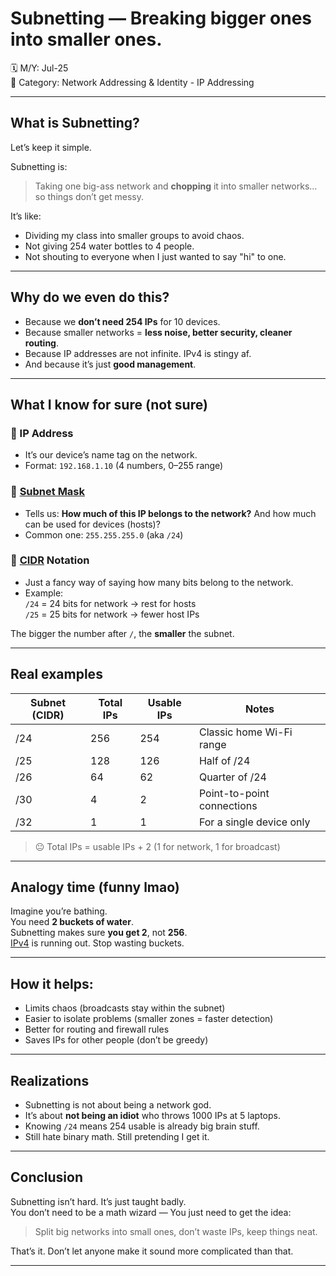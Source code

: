 # Subnetting — Breaking bigger ones into smaller ones.

🗓️ M/Y: Jul-25  
📂 Category: Network Addressing & Identity - IP Addressing 

---

## What is Subnetting?

Let’s keep it simple.

Subnetting is:  
> Taking one big-ass network and **chopping** it into smaller networks… so things don’t get messy.

It’s like:
- Dividing my class into smaller groups to avoid chaos.
- Not giving 254 water bottles to 4 people.
- Not shouting to everyone when I just wanted to say "hi" to one.

---

## Why do we even do this?

- Because we **don’t need 254 IPs** for 10 devices.
- Because smaller networks = **less noise, better security, cleaner routing**.
- Because IP addresses are not infinite. IPv4 is stingy af.
- And because it’s just **good management**.

---

## What I know for sure (not sure)

### 🧩 IP Address
- It’s our device’s name tag on the network.
- Format: `192.168.1.10` (4 numbers, 0–255 range)

### 🧩 [Subnet Mask](https://github.com/orze4r/Networking-Journey/blob/main/5.%20Network%20Addressing%20%26%20Identity/5.1%20-%20IP%20Addressing/5.1.9-2%20%20-%20Subnetting%20Binary.md#whats-a-subnet-mask)
- Tells us: **How much of this IP belongs to the network?** And how much can be used for devices (hosts)?
- Common one: `255.255.255.0` (aka `/24`)

### 🧩 [CIDR](https://github.com/orze4r/Networking-Journey/blob/main/5.%20Network%20Addressing%20%26%20Identity/5.1%20-%20IP%20Addressing/5.1.7%20-%20CIDR%20(Classless%20Addressing).md) Notation
- Just a fancy way of saying how many bits belong to the network.
- Example:  
  `/24` = 24 bits for network → rest for hosts  
  `/25` = 25 bits for network → fewer host IPs

The bigger the number after `/`, the **smaller** the subnet.

---

## Real examples
| Subnet (CIDR) | Total IPs | Usable IPs | Notes                       |
|---------------|-----------|------------|-----------------------------|
| /24           | 256       | 254        | Classic home Wi-Fi range    |
| /25           | 128       | 126        | Half of /24                 |
| /26           | 64        | 62         | Quarter of /24              |
| /30           | 4         | 2          | Point-to-point connections  |
| /32           | 1         | 1          | For a single device only    |

> 😐 Total IPs = usable IPs + 2 (1 for network, 1 for broadcast)

---

## Analogy time (funny lmao)

Imagine you’re bathing.  
You need **2 buckets of water**.  
Subnetting makes sure **you get 2**, not **256**.  
[IPv4](https://github.com/orze4r/Networking-Journey/blob/main/5.%20Network%20Addressing%20%26%20Identity/5.1%20-%20IP%20Addressing/5.1.1%20-%20IPv4%20Address.md) is running out. Stop wasting buckets.

---

## How it helps:

- Limits chaos (broadcasts stay within the subnet)
- Easier to isolate problems (smaller zones = faster detection)
- Better for routing and firewall rules
- Saves IPs for other people (don’t be greedy)

---

## Realizations

- Subnetting is not about being a network god.
- It’s about **not being an idiot** who throws 1000 IPs at 5 laptops.
- Knowing `/24` means 254 usable is already big brain stuff.
- Still hate binary math. Still pretending I get it.

---


##  Conclusion

Subnetting isn’t hard. It’s just taught badly.  
You don’t need to be a math wizard — You just need to get the idea:

> Split big networks into small ones, don’t waste IPs, keep things neat.

That’s it. Don’t let anyone make it sound more complicated than that.

---
